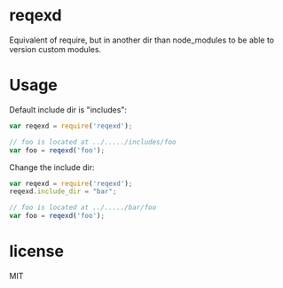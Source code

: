# reqexd

Equivalent of require, but in another dir than node_modules to be able to version custom modules.

# Usage

Default include dir is "includes":
```js
var reqexd = require('reqexd');

// foo is located at ../...../includes/foo
var foo = reqexd('foo');
```

Change the include dir:
```js
var reqexd = require('reqexd');
reqexd.include_dir = "bar";

// foo is located at ../...../bar/foo
var foo = reqexd('foo');
```

# license
MIT

